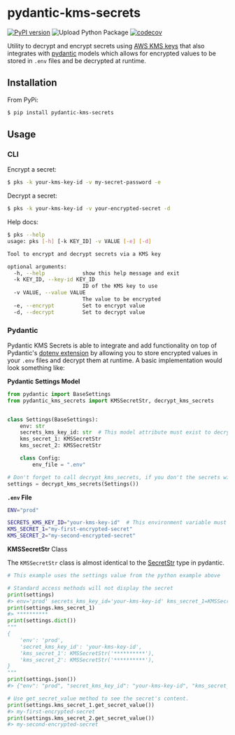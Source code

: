 # pydantic-kms-secrets
[![PyPI version](https://badge.fury.io/py/pydantic-kms-secrets.svg)](https://badge.fury.io/py/pydantic-kms-secrets)
![Upload Python Package](https://github.com/nplutt/pydantic-kms-secrets/workflows/Upload%20Python%20Package/badge.svg)
[![codecov](https://codecov.io/gh/nplutt/pydantic-kms-secrets/branch/master/graph/badge.svg)](https://codecov.io/gh/nplutt/pydantic-kms-secrets)

Utility to decrypt and encrypt secrets using [AWS KMS keys](https://aws.amazon.com/kms/) 
that also integrates with [pydantic](https://pydantic-docs.helpmanual.io/) models which allows for
encrypted values to be stored in `.env` files and be decrypted at runtime.

## Installation
From PyPi:
```bash
$ pip install pydantic-kms-secrets
```

## Usage

### CLI
Encrypt a secret:
```bash
$ pks -k your-kms-key-id -v my-secret-password -e
```

Decrypt a secret:
```bash
$ pks -k your-kms-key-id -v your-encrypted-secret -d
```

Help docs:
```bash
$ pks --help
usage: pks [-h] [-k KEY_ID] -v VALUE [-e] [-d]

Tool to encrypt and decrypt secrets via a KMS key

optional arguments:
  -h, --help            show this help message and exit
  -k KEY_ID, --key-id KEY_ID
                        ID of the KMS key to use
  -v VALUE, --value VALUE
                        The value to be encrypted
  -e, --encrypt         Set to encrypt value
  -d, --decrypt         Set to decrypt value
```

### Pydantic
Pydantic KMS Secrets is able to integrate and add functionality on top of Pydantic's 
[dotenv extension](https://pydantic-docs.helpmanual.io/usage/settings/) by allowing you
to store encrypted values in your `.env` files and decrypt them at runtime. A basic implementation
would look something like: 

**Pydantic Settings Model**
```python
from pydantic import BaseSettings
from pydantic_kms_secrets import KMSSecretStr, decrypt_kms_secrets


class Settings(BaseSettings):
    env: str
    secrets_kms_key_id: str  # This model attribute must exist to decrypt secrets
    kms_secret_1: KMSSecretStr
    kms_secret_2: KMSSecretStr

    class Config:
        env_file = ".env"

# Don't forget to call decrypt_kms_secrets, if you don't the secrets will not be decrypted
settings = decrypt_kms_secrets(Settings())
```

**`.env` File**
```bash
ENV="prod"

SECRETS_KMS_KEY_ID="your-kms-key-id"  # This environment variable must be set to decrypt secrets
KMS_SECRET_1="my-first-encrypted-secret"
KMS_SECRET_2="my-second-encrypted-secret"
```

**KMSSecretStr** Class

The `KMSSecretStr` class is almost identical to the [SecretStr](https://pydantic-docs.helpmanual.io/usage/types/#secret-types)
type in pydantic. 
```python
# This example uses the settings value from the python example above

# Standard access methods will not display the secret
print(settings)
#> env='prod' secrets_kms_key_id='your-kms-key-id' kms_secret_1=KMSSecretStr('**********') kms_secret_2=KMSSecretStr('**********')
print(settings.kms_secret_1)
#> **********
print(settings.dict())
"""
{
    'env': 'prod',
    'secret_kms_key_id': 'your-kms-key-id',
    'kms_secret_1': KMSSecretStr('**********'),
    'kms_secret_2': KMSSecretStr('**********'),
}
"""
print(settings.json())
#> {"env": "prod", "secret_kms_key_id": "your-kms-key-id", "kms_secret_1": "**********", "kms_secret_2": "**********"}

# Use get_secret_value method to see the secret's content.
print(settings.kms_secret_1.get_secret_value())
#> my-first-encrypted-secret
print(settings.kms_secret_2.get_secret_value())
#> my-second-encrypted-secret
```
 

